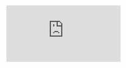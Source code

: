 ![Shape Builder Docs](https://github.com/AryaaSk/3D-Engine/blob/master/Docs/buildingShapes.md?raw=true)